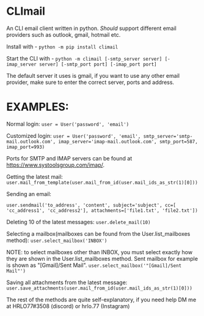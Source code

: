# CLImail

An CLI email client written in python. _Should_ support different email providers such as outlook, gmail, hotmail etc.

Install with - `python -m pip install climail`

Start the CLI with - `python -m climail [-smtp_server server] [-imap_server server] [-smtp_port port] [-imap_port port]`

The default server it uses is gmail, if you want to use any other email provider, make sure to enter the correct server,
ports and address.

# EXAMPLES:

Normal login:
`user = User('password', 'email')`

Customized login:
`user = User('password', 'email', smtp_server='smtp-mail.outlook.com', imap_server='imap-mail.outlook.com',
smtp_port=587, imap_port=993)`

Ports for SMTP and IMAP servers can be found at https://www.systoolsgroup.com/imap/.

Getting the latest mail:
`user.mail_from_template(user.mail_from_id(user.mail_ids_as_str(1)[0]))`

Sending an email:

`user.sendmail('to_address', 'content', subject='subject', cc=[
'cc_address1', 'cc_address2'], attachments=['file1.txt', 'file2.txt'])`

Deleting 10 of the latest messages:
`user.delete_mail(10)`

Selecting a mailbox(mailboxes can be found from the User.list_mailboxes method):
`user.select_mailbox('INBOX')`

NOTE: to select mailboxes other than INBOX, you must select exactly how they are shown in the User.list_mailboxes method. Sent mailbox for example is shown as "[Gmail]/Sent Mail".
`user.select_mailbox('"[Gmail]/Sent Mail"')`

Saving all attachments from the latest message:
`user.save_attachments(user.mail_from_id(user.mail_ids_as_str(1)[0]))`

The rest of the methods are quite self-explanatory, if you need help DM me at HRLO77#3508 (discord) or hrlo.77 (Instagram)

